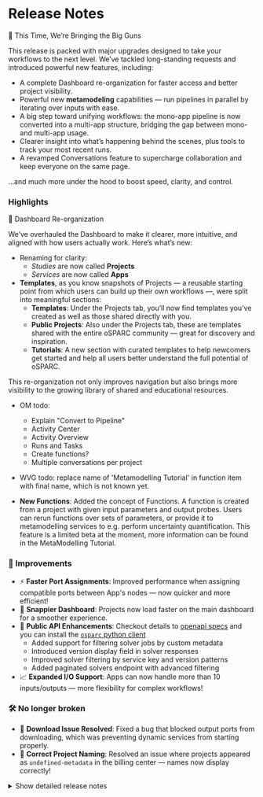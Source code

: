 # Release Notes

🚀 This Time, We’re Bringing the Big Guns

This release is packed with major upgrades designed to take your workflows to the next level. We’ve tackled long-standing requests and introduced powerful new features, including:
- A complete Dashboard re-organization for faster access and better project visibility.
- Powerful new **metamodeling** capabilities — run pipelines in parallel by iterating over inputs with ease.
- A big step toward unifying workflows: the mono-app pipeline is now converted into a multi-app structure, bridging the gap between mono- and multi-app usage.
- Clearer insight into what’s happening behind the scenes, plus tools to track your most recent runs.
- A revamped Conversations feature to supercharge collaboration and keep everyone on the same page.

…and much more under the hood to boost speed, clarity, and control.

### Highlights

🧭 Dashboard Re-organization

We’ve overhauled the Dashboard to make it clearer, more intuitive, and aligned with how users actually work. Here’s what’s new:
- Renaming for clarity:
  - *Studies* are now called **Projects**
  - *Services* are now called **Apps**
- **Templates**, as you know snapshots of Projects — a reusable starting point from which users can build up their own workflows —, were split into meaningful sections:
  - **Templates**: Under the Projects tab, you’ll now find templates you’ve created as well as those shared directly with you.
  - **Public Projects**: Also under the Projects tab, these are templates shared with the entire oSPARC community — great for discovery and inspiration.
  - **Tutorials**: A new section with curated templates to help newcomers get started and help all users better understand the full potential of oSPARC.

This re-organization not only improves navigation but also brings more visibility to the growing library of shared and educational resources.

- OM todo:
  - Explain "Convert to Pipeline"
  - Activity Center
  - Activity Overview
  - Runs and Tasks
  - Create functions?
  - Multiple conversations per project


- WVG todo: replace name of 'Metamodelling Tutorial' in function item with final name, which is not known yet.

- **New Functions**: Added the concept of Functions. A function is created from a project with given input parameters and output probes. Users can rerun functions over sets of parameters, or provide it to metamodelling services to e.g. perform uncertainty quantification. This feature is a limited beta at the moment, more information can be found in the MetaModelling Tutorial.


### 🚀 Improvements

* ⚡ **Faster Port Assignments**: Improved performance when assigning compatible ports between App's nodes — now quicker and more efficient!
* 🧭 **Snappier Dashboard**: Projects now load faster on the main dashboard for a smoother experience.
* 🔌 **Public API Enhancements**: Checkout details to [openapi specs](https://api.osparc.io/doc) and you can install the [`osparc` python client](https://itisfoundation.github.io/osparc-simcore-clients/#/)
  * Added support for filtering solver jobs by custom metadata
  * Introduced version display field in solver responses
  * Improved solver filtering by service key and version patterns
  * Added paginated solvers endpoint with advanced filtering
* 📈 **Expanded I/O Support**: Apps can now handle more than 10 inputs/outputs — more flexibility for complex workflows!


### 🛠️ No longer broken

* 🧰 **Download Issue Resolved**: Fixed a bug that blocked output ports from downloading, which was preventing dynamic services from starting properly.
* 📝 **Correct Project Naming**: Resolved an issue where projects appeared as `undefined-metadata` in the billing center — names now display correctly!


<details>
<summary>Show detailed release notes</summary>

## What's Changed
✨ [Frontend] Multiple conversations per project #7643 by @odeimaiz
🐛Dask-Sidecar: explicitely set expand flag to remove confusing error message #7645 by @sanderegg
🎨 add safety condition for auto-recharge #7648 by @matusdrobuliak66
♻️✨🐛Dask-Sidecar: add RabbitMQ dependency and remove usage of deprecated Pub/Sub for logs 🚨🚨🚨 #7621 by @sanderegg
⬆️ Maintenance: upgrade aiohttp, version 3.11.13 is yanked #7649 by @sanderegg
♻️Dask sidecar: Glob error tests + autoscaling monitoring fix #7650 by @sanderegg
🎨 [Frontend] Enh: Lazy load templates #7647 by @odeimaiz
✨ [Frontend] Create Functions #7653 by @odeimaiz
🐛 Avoid 401 when listing in process tasks in webserver #7657 by @bisgaard-itis
🎨 Improve web-api listing task manager (download logs, credits, node name) #7656 by @matusdrobuliak66
⬆️ Maintenance: Upgrade aioboto3 #7662 by @giancarloromeo
🎨Webserver: use uvloop and aiohttp UV loop worker to increase performances #7663 by @sanderegg
✨ [Frontend] App Browser with Hypertools #7658 by @odeimaiz
🎨 Improve listing task manager (add filter + and project name, project custom metadata fields) #7661 by @matusdrobuliak66
⬆️Maintenance: upgrade to traefik v3.4.0 #7670 by @sanderegg
⬆️Maintenance: more upgrades due to last upgrade of traefik to 3.4 #7671 by @sanderegg
✨ [Frontend] Activity Center and Activity Overview #7664 by @odeimaiz
🐛 [Frontend] Fixes: Data Browsing #7672 by @odeimaiz
🐛 [Frontend] Fix: Templates listing #7673 by @odeimaiz
✨ task manager improvement: listing /computations/{project_id}/iterations #7669 by @matusdrobuliak66
🎨 [Frontend] Enh: Publish and Template in different sections #7674 by @odeimaiz
🐛 Generate API base URL by active product ⚠️ #7619 by @giancarloromeo
Functions api ✨ 🗃️  #7539 by @wvangeit
✨ [Frontend] Templates and Public Projects in Study Browser #7676 by @odeimaiz
🎨 add project template type 🚨 (🗃️) #7677 by @matusdrobuliak66
♻️Dask-sidecar: remove dask Pub/Sub (🚨🚨🚨 computational services must be switched off prior to deploy) #7660 by @sanderegg
🐛 fix project-v0.0.1.json schema #7684 by @matusdrobuliak66
🎨 [Frontend] Show Runs history #7681 by @odeimaiz
♻️ upgrade markupsafe #7691 by @matusdrobuliak66
🐛 Fixes WEBSERVER_FUNCTIONS to run in development deploys #7687 by @pcrespov
✨ Add Support for Filtering Solver Jobs by Custom Metadata via metadata.any Query Parameter #7678 by @pcrespov
🎨 Adding filtering for template type + extend patching #7689 by @matusdrobuliak66
✨ public-api 0.7.1: adds version_display field in the Solver response model #7694 by @pcrespov
🎨 [Frontend] Filter and patch template types #7690 by @odeimaiz
✨ Adding RPC entry points to dynamic-sidecar for disk and volumes #7651 by @GitHK
✨ dynamic-sidecar allows to import old state from legacy services 🚨 #7675 by @GitHK
🎨 [Frontend] Card Menu: Template menu on template, tutorial and hypertool cards #7696 by @odeimaiz
✨ Add exemplars to prometheus metrics #7644 by @bisgaard-itis
✨ public-api: list solvers filtered by service_key and version_display patterns #7695 by @pcrespov
✨ [Frontend] PO Center: Pending Users #7699 by @odeimaiz
🐛 [Frontend] Fix: Pricing plan creation and Edit #7702 by @odeimaiz
✨🐛Computational Backend: Introduce Dask plugins for tasks lifecycle #7686 by @sanderegg
Add functions rest api inside webserver ✨ ♻️  #7693 by @wvangeit
🐛 Process canonical endpoint in fastapi case when collecting prometheus metrics #7704 by @bisgaard-itis
Fix functions frontend by using schema_content instead of schema_dict 🐛🚑️ #7705 by @wvangeit
🎨 [Frontend] Review 20.05 #7703 by @odeimaiz
⬆️Upgrade dask-based services (dask-sidecar, autoscaling, clusters-keeper, director-v2) 🚨🚨🚨 (computational clusters must be down on release) #7701 by @sanderegg
Fix function job collection changelog descr 🐛 #7708 by @wvangeit
🎨 public-api: cleanup openapi routes descriptions #7707 by @pcrespov
🎨 [Frontend] Enable/disable Create Functions #7714 by @odeimaiz
🎨 web-server: Advertises state of WEBSERVER_FUNCTIONS so front-end can enable/disable this feature #7715 by @pcrespov
🎨 remove histogram with many buckets #7706 by @bisgaard-itis
🎨 database+web-server: Extending user pre-registration workflow and asyncpg upgrades 🗃️ #7709 by @pcrespov
✨ [Frontend] Pretty JSON objects #7710 by @odeimaiz
🎨 [Frontend] Runs with children #7712 by @odeimaiz
🎨 introduce include_children query parameter for activity monitor / project activity listings (🗃️) #7718 by @matusdrobuliak66
🎨 [Frontend] Support any image url in the Hypertool buttons #7720 by @odeimaiz
✨ [Frontend] Allow users access not-running latest runs #7723 by @odeimaiz
Let frontend return 'number' instead of 'float' for the func schema 🐛 #7726 by @wvangeit
🐛Dask-sidecar: ignore unexpected key-value pairs in outputs json data + unreliable computational runs in on-demand clusters #7724 by @sanderegg
🎨 api-server: Add GET /solvers/page Public API Route with Pagination and Filter Support #7719 by @pcrespov
🎨 Improve Exception Context to diagnose Invalid Invitations links #7727 by @pcrespov
🐛On-demand computational backend failing #7735 by @sanderegg
✨ web-api: admin views and actions for user accounts for the PO center #7560 by @pcrespov
🎨 [Frontend] Filter Runs #7728 by @odeimaiz
🐛 Fix listing (currently, project activity only shows the current user's actions; activities of other users are not visible) #7732 by @matusdrobuliak66
 🐛 web-api: wallet update operation has now optional thumbnail #7736 by @pcrespov
✨ Add lifespan handling to tracing instrumentation and instrument rabbitmq rpc clients #7642 by @bisgaard-itis
🎨 dynamic-sidecar prints disk usage on boot #7740 by @GitHK
✨ [Frontend] Listen to openFunction iframe's message #7741 by @odeimaiz
🎨 [Frontend] Fetch tasks from the given projectUuid #7743 by @odeimaiz
✨ notifications-library: default email templates for on_account_approved, on_account_denied #7744 by @pcrespov
♻️ Maintenance: Updates on new Annotated type style and llm-prompts #7749 by @pcrespov
Add has_function_id filter to function job collection filtering ✨ #7746 by @wvangeit
🎨 Add load tests of functions section in api server #7729 by @bisgaard-itis
🐛Computational services with large amount of inputs/outputs fail to start (🗃️) #7725 by @sanderegg
🔨 Exposes WEBSERVER_FUNCTION env to wb-api-server simcore service ⚠️ #7751 by @pcrespov
🐛 Fix errors observed in front-end due to the HTTP reason attribute and new lines #7755 by @pcrespov
🐛♻️ Fixes public-api pagination issues and overall normalization & documentation #7747 by @pcrespov
🐛 Fixes exclusive decorator to handle CouldNotAcquireLockError gracefully #7757 by @pcrespov
🐛 Fix tracing exemplars #7750 by @bisgaard-itis
🎨 Maintenance: change default chunk size to compute checksums to 8MiB instead of 5KB #7753 by @sanderegg
♻️ removed unrequited assert #7754 by @GitHK
🐛 web-server: Handles safely overly long status messages in web server responses #7760 by @pcrespov
🔨♻️Performance testing: upgrade locust infrastructure #7711 by @sanderegg
🐛 Fix: Add default headers for authenticated HTTP methods #7763 by @sanderegg
✨ Front-end: Drafts "Pending Users" view on the PO center #7745 by @odeimaiz
⬆️♻️Uniformize uvicorn/fastapi dependencies repository-wide #7765 by @sanderegg
🎨 introduce comp_run_snapshot_tasks table (🗃️) 🚨 #7758 by @matusdrobuliak66
♻️ Unifying long_running_tasks interfaces #7697 by @GitHK
Function user permissions ✨ 🗃️ #7764 by @wvangeit
🐛 Fixes extra long error/debug message in the front-end #7761 by @pcrespov
🐛 Fixes WEBSERVER_FUNCTIONS was not properly exposed to front-end  #7772 by @pcrespov
Add product permissions to functions 🎨 🗃️ #7771 by @wvangeit
Mark inputs as required in create function frontend 🎨 #7752 by @wvangeit
♻️ speedup project listing 🚨 #7737 by @matusdrobuliak66
🐛 add default osparc product name to functions tables (modified previous migration 🗃️) #7787 by @matusdrobuliak66
🐛 [Frontend] Runs: Tap Info button for the second time #7788 by @odeimaiz
🎨 Update functions loadtest #7768 by @bisgaard-itis
🎨 Set 1 minute timeout as default in httpx clients used in api-server #7791 by @bisgaard-itis
🎨🐛 [Frontend] Runs and Tasks sorting #7790 by @odeimaiz
Function cache check success 🎨  #7789 by @wvangeit
🐛 fix wrong project name in billing center usage view #7798 by @matusdrobuliak66
🎨 [Frontend] Enh: RM 03.06 #7794 by @odeimaiz
🎨 Fix/enh: Avoid duplicated port compatibility calls #7803 by @odeimaiz
🎨 web-server: accelerate input:match via caching rest client call #7802 by @pcrespov
✨ catalog: new service inherit icon and thumbnail from latest patched compatible releases 🚨 #7769 by @pcrespov
🎨Computational backend: Fail fast in case of malformed input syntax and improve unzipping #7804 by @sanderegg
🎨♻️ Enhances web-server's error middle-ware for safe status-line and refactors aiohttp response helpers #7770 by @pcrespov
⬆️ Upgraded aiohttp repo wide #7800 by @GitHK
🎨 [Frontend] New icons: Hypertools, More, New Folder #7805 by @odeimaiz
Limit the number of accepted jobs in the api-server's POST /v0/functions/{function_id}:map endpoint #7801 by @bisgaard-itis
Add the created_at field to registered function objects 🎨 #7797 by @wvangeit
🐛 Refactored retry logic to include failing case in AWS master #7809 by @GitHK
🔥 downgrading aiohttp to try and address issue with content length header #7811 by @GitHK
🎨 [Frontend] Second app on Sim4Life.lite #7807 by @odeimaiz
 🎨 Improves webserver's exception handling to enhance diagnoses of catalog's client errors  #7817 by @pcrespov
Revert "🐛 Refactored retry logic to include failing case in AWS maste… #7812 by @GitHK
Revert "🎨 [Frontend] Second app on Sim4Life.lite (#7807)" #7822 by @matusdrobuliak66
✨Add docker healthcheck of Simcore Traefik container #7820 by @sanderegg
🐛 [Frontend] Fix: Disabled actions in Project's menu #7808 by @odeimaiz
🐛 use httpx to download output ports #7824 by @GitHK
Add function error handler to api server 🎨 #7810 by @wvangeit
🐛 [Frontend] Fix: un-synced frontend's and backend's study objects #7828 by @odeimaiz
🎨 [Frontend] Second app on Sim4Life.lite (II) #7823 by @odeimaiz
🐛 web-server: fixes invitation data used in approval endpoint #7831 by @pcrespov
🎨 webserver: cache authenticated calls #7826 by @pcrespov
🐛 [Frontend] Fix: Edit slides #7832 by @odeimaiz
🎨 [Frontend] Prettify Project card #7830 by @odeimaiz
🐛 [Frontend] Fix: init ui-mode #7837 by @odeimaiz
⚗️Dask-sidecar: print file contents or partial contents #7834 by @sanderegg
Generate unique Celery worker name #7827 by @giancarloromeo
🎨 Increase timeout for webserver 02 unittest workflow #7842 by @bisgaard-itis
✨ [Frontend] Group Sim4Life Featured services #7841 by @odeimaiz
🎨 [Frontend] Expose Tokens page to testers #7847 by @odeimaiz
Revert "⚗️Dask-sidecar: print file contents or partial contents (#7834)" #7848 by @sanderegg
🐛 [Frontend] Fix: Tutorials tab link #7849 by @odeimaiz
♻️Computational backend: increase timeout to get results to 35 seconds #7850 by @sanderegg
🐛 Mitigates "Projects not being listed on osparc-staging.io" #7836 by @pcrespov
Check function run permissions 🎨 #7844 by @wvangeit
🐛 [Frontend] Fix: service catalog #7856 by @odeimaiz
♻️ Enhances various error messages on webserver #7860 by @pcrespov
♻️ Towards a common long_running_tasks interface #7833 by @GitHK
🎨 add logs during project creation #7862 by @matusdrobuliak66
🐛 [Frontend] Incomplete node data in the backend #7864 by @odeimaiz
🐛 api-server: fixes product header contamination in webserver's client session #7865 by @pcrespov
🎨 [Frontend] Enh: Better fit loading page #7866 by @odeimaiz
🗃️ Postgres: set statement timeout 🚨 ⚠️ DEVOPS #7858 by @YuryHrytsuk
🎨 Filter autogenerated api-keys when listing #7855 by @giancarloromeo
🎨 [Frontend] PO Center: Default welcome credits depends on product #7870 by @odeimaiz
⬆️ unpinned and upgraded aiohttp #7861 by @GitHK
🎨 [Frontend] Grouped list view #7845 by @odeimaiz
🎨 [Frontend] Project/Node: Cache more resources #7859 by @odeimaiz
🎨 [Frontend] Show Hypertools if there are any #7871 by @odeimaiz
🐛 [Frontend] Fix: show support id when pipeline fails to start #7874 by @odeimaiz
🐛 Fixes error message displayed to user coming from director-v2 failure #7875 by @pcrespov
🎨 [Frontend] Redirect anonymous users to the "account request form" instead of asking them to send an email #7877 by @odeimaiz
🎨Only require sticky connection on specific endpoints (🚨🚨) #7839 by @sanderegg
♻️ common http API interface for long_running_tasks #7843 by @GitHK
♻️ remove listing user services call from listing project #7881 by @matusdrobuliak66
🎨 [Frontend] Hide template used to register function #7886 by @odeimaiz
🎨🐛 [Frontend] Handle error on project/services #7883 by @odeimaiz
♻️ webserver: security Domain Refactoring #7867 by @pcrespov
🐛Director-v2: properly close dask client when use is completed #7880 by @sanderegg
✨ Add x-osparc-trace-id to response headers for requests hitting webserver and api-server #7796 by @bisgaard-itis
♻️🐛Refactors webserver's errors middleware to handle LineTooLong exceptions #7878 by @pcrespov
🐛Increase node testing timeout to wait for website since Github machines are very weak #7893 by @sanderegg
🎨 [Frontend] Enh: Visible input ports #7891 by @odeimaiz
🐛 [Frontend] Fix: Nodes seem unconnected during running of services #7895 by @odeimaiz
🐛CI: Fix timeout value in CI e2e system test  #7896 by @sanderegg
🐛System-test e2e is again required to pass #7898 by @sanderegg
Add global functions user permissions 🎨 #7868 by @wvangeit
🎨 Increase poll timeout in api-server's webserver rest client to 10 minutes #7890 by @bisgaard-itis
🎨 [Frontend] Account request form: adapt defaults #7894 by @odeimaiz
✨ Add Controller for /me/function-permissions Endpoint in Functions Domain #7901 by @pcrespov
✨ [Frontend] Check if I can write_functions #7888 by @odeimaiz
✨ [Frontend] Request services access #7897 by @odeimaiz
🎨 [Frontend] Update guided tours #7906 by @odeimaiz
🐛 [p2e] Update vtk tests #7911 by @odeimaiz
🎨 Enhance study cloning endpoint to allow modifying title, description, hidden #7892 by @bisgaard-itis
🎨 Require parent info headers when running function #7900 by @bisgaard-itis
🐛 Fix incorrect setup of IN_DEBT transaction state #7908 by @matusdrobuliak66
🐛 [p2e] Update VTK tests #7913 by @odeimaiz
🎨 Reduce the number of acquisition/release of DB connection inside function repository #7904 by @sanderegg
🐛 fix webserver wallet exclusive queues are removed when they should not #7912 by @matusdrobuliak66
🐛 Relax Wallet Access Check for Project Upgrades 🚨 #7917 by @matusdrobuliak66
♻️ Remove code duplication after [#7904] #7915 by @sanderegg
🐛 Fixed director-v2 getting stuck when removing service #7914 by @GitHK
Cherry-picked:
🐛 Fixed director-v2 getting stuck when removing service #7914
🐛 [Frontend] Fix in_debt tracking #7927
🎨 [Frontend] Enh: Request services access #7924
🐛Ensure Dask client reference is uniquely defined for reference counting #7937
🐛 Fix clone title and description #7940
🐛 web-api: Fixes handling of unexpected errors #7939
🐛 Stopping a pipeline should not fail when it does not exist #7942
🎨🔨 AI-assisted workflow for user-facing messages #7345
🎨 [Frontend] Functions: Show Preview only when requested from MMUX #7948
🐛 [Frontend] Fix: pass welcome credits to backend #7950
🎨 [Frontend] Create Functions: Make default input values editable #7951


**Full Changelog**: https://github.com/ITISFoundation/osparc-simcore/compare/v1.82.0...v1.83.0
**Release Issue**: https://github.com/ITISFoundation/osparc-simcore/issues/7682
</details>
